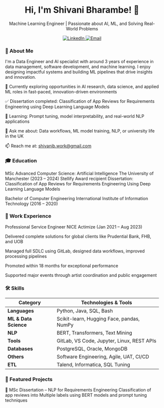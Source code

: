 <div align="center"> 
  <!--<img src="https://via.placeholder.com/150" alt="Shivani Bharambe Profile Picture" width="150" style="border-radius:50%"/> -->
  <h1>Hi, I'm Shivani Bharambe! 👋</h1> <p>Machine Learning Engineer | Passionate about AI, ML, and Solving Real-World Problems</p> <a href="https://linkedin.com/in/shivani-bharambe"> <img src="https://img.shields.io/badge/LinkedIn-0077B5?style=flat&logo=linkedin&logoColor=white" alt="LinkedIn"/> </a> <a href="mailto:shivanib.work@gmail.com"> <img src="https://img.shields.io/badge/Email-D14836?style=flat&logo=gmail&logoColor=white" alt="Email"/> </a> </div>

### 🚀 About Me

I'm a Data Engineer and AI specialist with around 3 years of experience in data management, software development, and machine learning. I enjoy designing impactful systems and building ML pipelines that drive insights and innovation.

🔭 Currently exploring opportunities in AI research, data science, and applied ML roles in fast-paced, innovation-driven environments

✅ Dissertation completed: Classification of App Reviews for Requirements Engineering using Deep Learning Language Models

🌱 Learning: Prompt tuning, model interpretability, and real-world NLP applications

💬 Ask me about: Data workflows, ML model training, NLP, or university life in the UK

📫 Reach me at: shivanib.work@gmail.com

### 🎓 Education

MSc Advanced Computer Science: Artificial Intelligence
The University of Manchester (2023 – 2024)
Stellify Award recipient
Dissertation: Classification of App Reviews for Requirements Engineering Using Deep Learning Language Models

Bachelor of Computer Engineering
International Institute of Information Technology (2016 – 2020)

### 💼 Work Experience

Professional Service Engineer
NICE Actimize (Jan 2021 – Aug 2023)

Delivered complete solutions for global clients like Prudential Bank, FHB, and UOB

Managed full SDLC using GitLab, designed data workflows, improved processing pipelines

Promoted within 18 months for exceptional performance


Supported major events through artist coordination and public engagement

### 🛠️ Skills
| **Category**          | **Technologies & Tools**                   |
| --------------------- | ------------------------------------------ |
| **Languages**         | Python, Java, SQL, Bash                    |
| **ML & Data Science** | Scikit-learn, Hugging Face, pandas, NumPy  |
| **NLP**               | BERT, Transformers, Text Mining            |
| **Tools**             | GitLab, VS Code, Jupyter, Linux, REST APIs |
| **Databases**         | PostgreSQL, Oracle, MongoDB                |
| **Others**            | Software Engineering, Agile, UAT, CI/CD    |
| **ETL**               | Talend, Informatica, SQL Tuning            |




### 📂 Featured Projects

📄 MSc Dissertation – NLP for Requirements Engineering
Classification of app reviews into Multiple labels using BERT models and prompt tuning techniques

